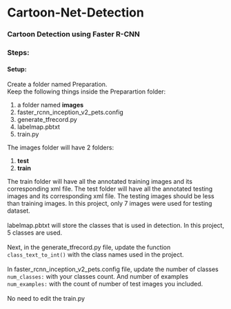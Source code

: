 # Cartoon-Net-Detection

### Cartoon Detection using Faster R-CNN


### Steps:
#### Setup:
Create a folder named Preparation. <br>
Keep the following things inside the Preparartion folder:
1. a folder named **images**
2. faster_rcnn_inception_v2_pets.config
3. generate_tfrecord.py
4. labelmap.pbtxt
5. train.py


The images folder will have 2 folders:
1.  __test__
2. __train__


The train folder will have all the annotated training images and its corresponding xml file.
The test folder will have all the annotated testing images and its corresponding xml file.
The testing images should be less than training images. In this project, only 7 images were used for testing dataset.
<br><br>
labelmap.pbtxt will store the classes that is used in detection. In this project, 5 classes are used.
<br><br>
Next, in the generate_tfrecord.py file, update the function `class_text_to_int()` with the class names used in the project. 
<br><br>
In faster_rcnn_inception_v2_pets.config file, update the number of classes `num_classes:` with your classes count. And number of examples `num_examples:` with the count of number of test images you included.
<br><br>
No need to edit the train.py

#### 
